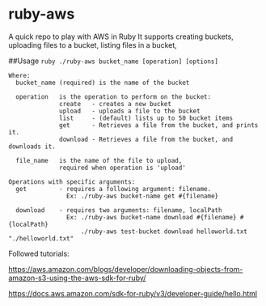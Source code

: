 # ruby-aws
A quick repo to play with AWS in Ruby
It supports creating buckets, uploading files to a bucket, listing files in a bucket, 


##Usage
`ruby ./ruby-aws bucket_name [operation] [options]`

```
Where:
  bucket_name (required) is the name of the bucket

  operation   is the operation to perform on the bucket:
              create   - creates a new bucket
              upload   - uploads a file to the bucket
              list     - (default) lists up to 50 bucket items
              get      - Retrieves a file from the bucket, and prints it.
              download - Retrieves a file from the bucket, and downloads it.

  file_name   is the name of the file to upload,
              required when operation is 'upload'

Operations with specific arguments:
  get         - requires a following argument: filename.
                Ex: ./ruby-aws bucket-name get #{filename}

  download    - requires two arguments: filename, localPath
                Ex: ./ruby-aws bucket-name download #{filename} #{localPath}
                    ./ruby-aws test-bucket download helloworld.txt "./helloworld.txt"
```

Followed tutorials:

https://aws.amazon.com/blogs/developer/downloading-objects-from-amazon-s3-using-the-aws-sdk-for-ruby/

https://docs.aws.amazon.com/sdk-for-ruby/v3/developer-guide/hello.html
